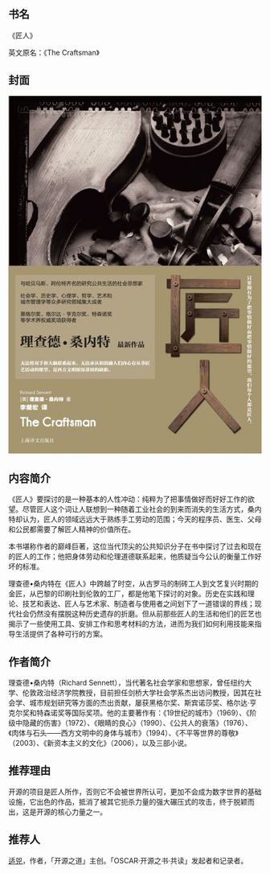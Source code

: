 ##  书名

《匠人》

英文原名：《The Craftsman》

## 封面

![](./face-image/the-craftsman.jpg)

## 内容简介

《匠人》要探讨的是一种基本的人性冲动：纯粹为了把事情做好而好好工作的欲望。尽管匠人这个词让人联想到一种随着工业社会的到来而消失的生活方式，桑内特却认为，匠人的领域远远大于熟练手工劳动的范围；今天的程序员、医生、父母和公民都需要了解匠人精神的价值所在。

本书堪称作者的巅峰巨著，这位当代顶尖的公共知识分子在书中探讨了过去和现在的匠人的工作；他把身体劳动和伦理道德联系起来，他质疑当今公认的衡量工作好坏的标准。

理查德•桑内特在《匠人》中跨越了时空，从古罗马的制砖工人到文艺复兴时期的金匠，从巴黎的印刷社到伦敦的工厂，都是他笔下探讨的对象。历史在实践和理论、技艺和表达、匠人与艺术家、制造者与使用者之间划下了一道错误的界线；现代社会仍然没有摆脱这种历史遗存的折磨。但从前那些匠人的生活和他们的匠艺也揭示了一些使用工具、安排工作和思考材料的方法，进而为我们如何利用技能来指导生活提供了各种可行的方案。

## 作者简介

理查德•桑内特（Richard Sennett），当代著名社会学家和思想家，曾任纽约大学、伦敦政治经济学院教授，目前担任剑桥大学社会学系杰出访问教授，因其在社会学、城市规划研究等方面的杰出贡献，屡获黑格尔奖、斯宾诺莎奖、格尔达·亨克尔奖和特森诺奖等国际奖项。他的主要著作有：《19世纪的城市》（1969）、《阶级中隐藏的伤害》（1972）、《眼睛的良心》（1990）、《公共人的衰落》（1976）、《肉体与石头——西方文明中的身体与城市》（1994）、《不平等世界的尊敬》（2003）、《新资本主义的文化》（2006），以及三部小说。

## 推荐理由

开源的项目是匠人所作，否则它不会被世界所认可，更加不会成为数字世界的基础设施，它出色的作品，抵消了被其它扼杀力量的强大碾压式的攻击，终于脱颖而出，这是开源的核心力量之一。

## 推荐人

[适兕](https://opensourceway.community/all_about_kuosi)，作者，「开源之道」主创。「OSCAR·开源之书·共读」发起者和记录者。